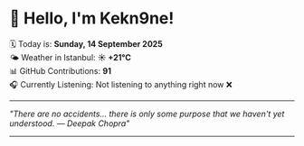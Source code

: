 # 👋 Hello, I'm Kekn9ne!

🗓️ Today is: **Sunday, 14 September 2025**  
🌤️ Weather in Istanbul: **☀️   +21°C**  
📊 GitHub Contributions: **91**  
🎧 Currently Listening: Not listening to anything right now ❌

---

_"There are no accidents... there is only some purpose that we haven't yet understood. — *Deepak Chopra*"_

---
